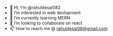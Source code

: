 - 👋 Hi, I’m @rahuldesai082
- 👀 I’m interested in web devlopment
- 🌱 I’m currently learning MERN
- 💞️ I’m looking to collaborate on react
- 📫 How to reach me @ rahuldesai08@gmail.com

<!---
rahuldesai082/rahuldesai082 is a ✨ special ✨ repository because its `README.md` (this file) appears on your GitHub profile.
You can click the Preview link to take a look at your changes.
--->
